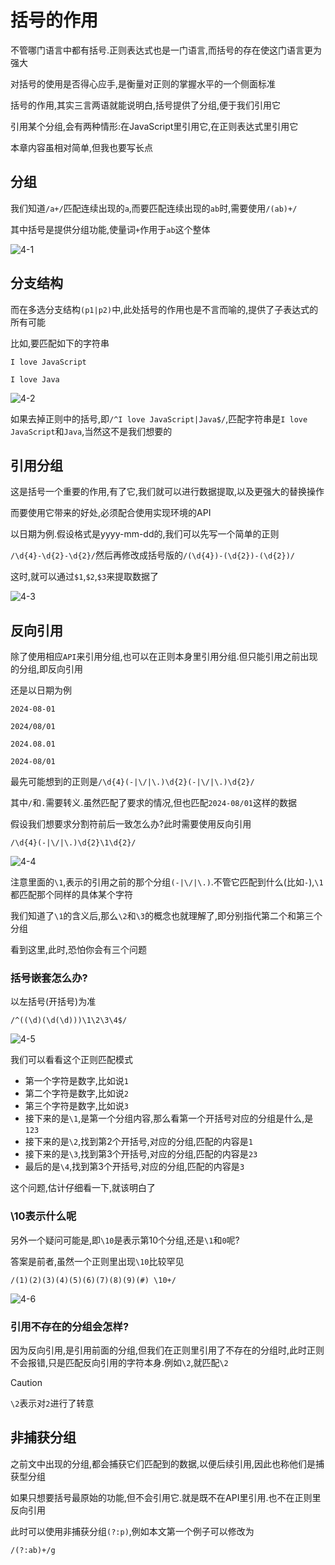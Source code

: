 # 括号的作用

不管哪门语言中都有括号.正则表达式也是一门语言,而括号的存在使这门语言更为强大

对括号的使用是否得心应手,是衡量对正则的掌握水平的一个侧面标准

括号的作用,其实三言两语就能说明白,括号提供了分组,便于我们引用它

引用某个分组,会有两种情形:在JavaScript里引用它,在正则表达式里引用它

本章内容虽相对简单,但我也要写长点

## 分组

我们知道`/a+/`匹配连续出现的`a`,而要匹配连续出现的`ab`时,需要使用`/(ab)+/`

其中括号是提供分组功能,使量词`+`作用于`ab`这个整体

![4-1](assets/4-1.png)

## 分支结构

而在多选分支结构`(p1|p2)`中,此处括号的作用也是不言而喻的,提供了子表达式的所有可能

比如,要匹配如下的字符串

`I love JavaScript`

`I love Java`

![4-2](assets/4-2.png)

如果去掉正则中的括号,即`/^I love JavaScript|Java$/`,匹配字符串是`I love JavaScript`和`Java`,当然这不是我们想要的

## 引用分组

这是括号一个重要的作用,有了它,我们就可以进行数据提取,以及更强大的替换操作

而要使用它带来的好处,必须配合使用实现环境的API

以日期为例.假设格式是yyyy-mm-dd的,我们可以先写一个简单的正则

`/\d{4}-\d{2}-\d{2}/`然后再修改成括号版的`/(\d{4})-(\d{2})-(\d{2})/`

这时,就可以通过`$1`,`$2`,`$3`来提取数据了

![4-3](assets/4-3.png)

## 反向引用

除了使用相应`API`来引用分组,也可以在正则本身里引用分组.但只能引用之前出现的分组,即反向引用

还是以日期为例

`2024-08-01`

`2024/08/01`

`2024.08.01`

`2024-08/01`

最先可能想到的正则是`/\d{4}(-|\/|\.)\d{2}(-|\/|\.)\d{2}/`

其中`/`和`.`需要转义.虽然匹配了要求的情况,但也匹配`2024-08/01`这样的数据

假设我们想要求分割符前后一致怎么办?此时需要使用反向引用

`/\d{4}(-|\/|\.)\d{2}\1\d{2}/`

![4-4](assets/4-4.png)

注意里面的`\1`,表示的引用之前的那个分组`(-|\/|\.)`.不管它匹配到什么(比如`-`),`\1`都匹配那个同样的具体某个字符

我们知道了`\1`的含义后,那么`\2`和`\3`的概念也就理解了,即分别指代第二个和第三个分组

看到这里,此时,恐怕你会有三个问题

### 括号嵌套怎么办?

以左括号(开括号)为准

`/^((\d)(\d(\d)))\1\2\3\4$/`

![4-5](assets/4-5.png)

我们可以看看这个正则匹配模式

* 第一个字符是数字,比如说`1`
* 第二个字符是数字,比如说`2`
* 第三个字符是数字,比如说`3`
* 接下来的是`\1`,是第一个分组内容,那么看第一个开括号对应的分组是什么,是`123`
* 接下来的是`\2`,找到第2个开括号,对应的分组,匹配的内容是`1`
* 接下来的是`\3`,找到第3个开括号,对应的分组,匹配的内容是`23`
* 最后的是`\4`,找到第3个开括号,对应的分组,匹配的内容是`3`

这个问题,估计仔细看一下,就该明白了

### \10表示什么呢

另外一个疑问可能是,即`\10`是表示第10个分组,还是`\1`和`0`呢?

答案是前者,虽然一个正则里出现`\10`比较罕见

`/(1)(2)(3)(4)(5)(6)(7)(8)(9)(#) \10+/`

![4-6](assets/4-6.png)

### 引用不存在的分组会怎样?

因为反向引用,是引用前面的分组,但我们在正则里引用了不存在的分组时,此时正则不会报错,只是匹配反向引用的字符本身.例如`\2`,就匹配`\2`

> [!caution]
>
> `\2`表示对`2`进行了转意

## 非捕获分组

之前文中出现的分组,都会捕获它们匹配到的数据,以便后续引用,因此也称他们是捕获型分组

如果只想要括号最原始的功能,但不会引用它.就是既不在API里引用.也不在正则里反向引用

此时可以使用非捕获分组`(?:p)`,例如本文第一个例子可以修改为

`/(?:ab)+/g`
